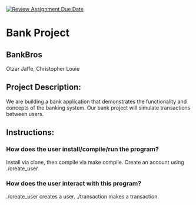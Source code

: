 [![Review Assignment Due Date](https://classroom.github.com/assets/deadline-readme-button-22041afd0340ce965d47ae6ef1cefeee28c7c493a6346c4f15d667ab976d596c.svg)](https://classroom.github.com/a/Vh67aNdh)
# Bank Project

## BankBros

Otzar Jaffe, Christopher Louie
       
## Project Description:

We are building a bank application that demonstrates the functionality and concepts of the banking system. Our bank project will simulate transactions between users.
  
## Instructions:
### How does the user install/compile/run the program?
Install via clone, then compile via make compile. Create an account using ./create_user.

### How does the user interact with this program?
./create_user creates a user.
./transaction makes a transaction.
